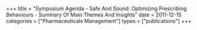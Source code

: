 +++
title = "Symposium Agenda - Safe And Sound: Optimizing Prescribing Behaviours - Summary Of Main Themes And Insights"
date = 2011-12-15
categories = ["Pharmaceuticals Management"]
types = ["publications"]
+++
